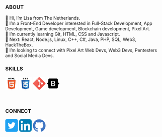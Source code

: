 <h3 align="left">ABOUT</h3>

👋 Hi, I’m Lisa from The Netherlands.<br>
👀 I’m a Front-End Developer interested in Full-Stack Development, App Development, Game development, Blockchain development, Pixel Art.<br>
🌱 I’m currently learning Git, HTML, CSS and Javascript.<br>
🌱 Next: React, Node.js, Linux, C++, C#, Java, PHP, SQL, Web3, HackTheBox.<br>
💞️ I’m looking to connect with Pixel Art Web Devs, Web3 Devs, Pentesters and Social Media Devs.<br>

<h3 align="left">SKILLS</h3>
<p align="left"> 
<a href="https://www.w3.org/html/" target="_blank" rel="noreferrer"><img src="294678_html5_icon.png" alt="html5" width="40" height="40"/></a> 
<a href="https://www.linkedin.com/in/lisakotzebue/" target="_blank" rel="noreferrer"> <img src="294692_css3_icon.png" alt="css3" width="40" height="40"/></a>
<a href="https://git-scm.com/" target="_blank" rel="noreferrer"><img src="2993773_git_social media_icon.png" alt="git" width="40" height="40"/></a> 
<a href="https://getbootstrap.com" target="_blank" rel="noreferrer">
<img src="8666135_bootstrap_icon.png" alt="bootstrap" width="40" height="40"/></a>
</p><br>

<h3 align="left">CONNECT</h3>
<a href="https://twitter.com/Majin_Bue" target="_blank" rel="noreferrer"><img src="5296516_tweet_twitter_twitter logo_icon.png" alt="Twitter" width="40" height="40"/></a> 
<a href="https://www.w3schools.com/css/" target="_blank" rel="noreferrer"> <img src="4102586_applications_linkedin_social_social media_icon.png" alt="LinkedIn3" width="40" height="40"/></a>
<a href="https://github.com/LisaBue" target="_blank" rel="noreferrer"><img src="1298743_github_git_logo_social_icon.png" alt="GitHub" width="40" height="40"/></a> 
